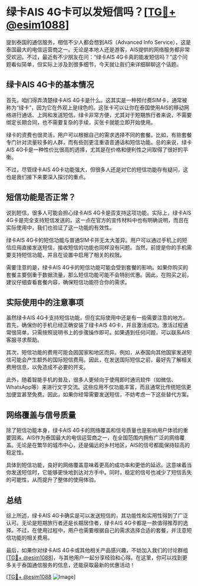 # 绿卡AIS 4G卡可以发短信吗？[[TG💪+ @esim1088](https://t.me/s/esim1088)]

提到泰国的通信服务，相信不少人都会想到AIS（Advanced Info Service），这是泰国最大的电信运营商之一。无论是本地人还是游客，AIS提供的网络服务都非常受欢迎。不过，最近有不少朋友在问：“绿卡AIS 4G卡真的能发短信吗？”这个问题看似简单，但实际上涉及到很多细节，今天就让我们来详细聊聊这个话题。

## 绿卡AIS 4G卡的基本情况

首先，咱们得弄清楚绿卡AIS 4G卡是什么。这其实是一种预付费SIM卡，通常被称为“绿卡”，因为它在外观上是绿色的。这张卡可以让你在泰国使用AIS的移动网络进行通话、上网和发送短信。绿卡非常方便，尤其对于短期旅行者来说，不需要绑定长期合同，也不需要复杂的手续，买张卡就能立即开始使用。

绿卡的资费也很灵活，用户可以根据自己的需求选择不同的套餐。比如，有些套餐专门针对流量较多的人群，而有些则更注重语音通话和短信功能。总的来说，绿卡AIS 4G卡是一种性价比很高的选择，尤其是在价格和便利性之间取得了很好的平衡。

不过，尽管绿卡AIS 4G卡功能强大，但很多人还是对它的短信功能存有疑问，这也是我们接下来要深入探讨的重点。

## 短信功能是否正常？

说到短信，很多人可能会担心绿卡AIS 4G卡是否支持这项功能。实际上，绿卡AIS 4G卡是完全支持短信发送的。这一点在官方的宣传材料中也有明确说明，而且在实际使用中，我们也验证了这一功能的有效性。

绿卡AIS 4G卡的短信功能与普通SIM卡并无太大差异。用户可以通过手机上的短信应用直接发送短信，接收短信的功能也同样没有问题。当然，前提是你的手机需要支持短信功能，并且在设置中启用了相关的权限。

需要注意的是，绿卡AIS 4G卡的短信功能可能会受到套餐的影响。如果你购买的套餐主要侧重于数据流量，那么短信功能可能不会特别优惠。因此，在购买之前，建议仔细查看套餐内容，确保短信功能符合你的需求。

## 实际使用中的注意事项

虽然绿卡AIS 4G卡支持短信功能，但在实际使用中还是有一些需要注意的地方。首先，确保你的手机已经正确安装了绿卡AIS 4G卡，并且激活成功。激活过程通常很简单，只需按照说明书上的步骤操作即可。如果遇到任何问题，可以联系AIS客服寻求帮助。

其次，短信功能的费用可能会因国家和地区而异。例如，从泰国向其他国家发送短信可能会产生额外的国际短信费用。因此，在发送国际短信之前，最好先了解相关费用信息，以免造成不必要的开支。

此外，随着智能手机的普及，很多人更倾向于使用即时通讯软件（如微信、WhatsApp等）来进行文字交流。这些应用不仅功能丰富，而且通常比传统短信更加便宜甚至免费。因此，如果你经常需要发送短信，不妨考虑一下这些替代方案。

## 网络覆盖与信号质量

除了短信功能本身，绿卡AIS 4G卡的网络覆盖和信号质量也是影响用户体验的重要因素。AIS作为泰国最大的电信运营商之一，在全国范围内拥有广泛的网络覆盖。无论是在繁华的城市中心，还是偏远的乡村地区，AIS的信号都能保持较高的稳定性。

具体到短信功能，良好的网络覆盖意味着更高的成功率和更低的延迟。这意味着当你发送短信时，它能够更快地到达对方手中。同时，稳定的信号也减少了短信丢失的可能性，从而提升了整体的使用体验。

## 总结

综上所述，绿卡AIS 4G卡确实是可以发送短信的，其功能性和实用性得到了广泛认可。无论是短期旅行者还是长期居住者，绿卡AIS 4G卡都是一款值得推荐的选择。不过，在使用过程中，用户也需要根据自己的需求选择合适的套餐，并注意短信功能的相关费用。

最后，如果你对绿卡AIS 4G卡或其他相关产品感兴趣，不妨加入我们的讨论群组[[TG💪+ @esim1088](https://t.me/s/esim1088)]，与其他用户一起分享经验和心得。在这里，你可以找到更多关于泰国通信服务的信息，还能获取最新的优惠活动！

[[TG💪+ @esim1088](https://t.me/s/esim1088) ![Image](https://i.postimg.cc/4NQfJmqS/Snipaste-2025-05-13-00-14-12.png)]